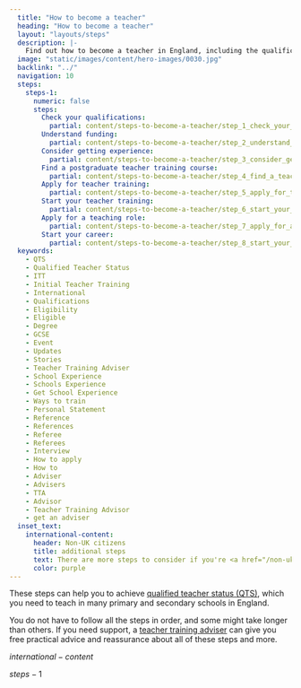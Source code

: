 ```yaml
---
  title: "How to become a teacher"
  heading: "How to become a teacher"
  layout: "layouts/steps"
  description: |-
    Find out how to become a teacher in England, including the qualifications you need, how to fund your training and where to find school experience.
  image: "static/images/content/hero-images/0030.jpg"
  backlink: "../"
  navigation: 10
  steps:
    steps-1:
      numeric: false
      steps: 
        Check your qualifications:
          partial: content/steps-to-become-a-teacher/step_1_check_your_qualifications
        Understand funding:
          partial: content/steps-to-become-a-teacher/step_2_understand_funding
        Consider getting experience:
          partial: content/steps-to-become-a-teacher/step_3_consider_getting_experience
        Find a postgraduate teacher training course:
          partial: content/steps-to-become-a-teacher/step_4_find_a_teacher_training_course
        Apply for teacher training:
          partial: content/steps-to-become-a-teacher/step_5_apply_for_teacher_training
        Start your teacher training:
          partial: content/steps-to-become-a-teacher/step_6_start_your_teacher_training
        Apply for a teaching role:
          partial: content/steps-to-become-a-teacher/step_7_apply_for_a_teaching_role
        Start your career:
          partial: content/steps-to-become-a-teacher/step_8_start_your_career
  keywords:
    - QTS
    - Qualified Teacher Status
    - ITT
    - Initial Teacher Training
    - International
    - Qualifications
    - Eligibility
    - Eligible
    - Degree
    - GCSE
    - Event
    - Updates
    - Stories
    - Teacher Training Adviser
    - School Experience
    - Schools Experience
    - Get School Experience
    - Ways to train
    - Personal Statement
    - Reference
    - References
    - Referee
    - Referees
    - Interview
    - How to apply
    - How to
    - Adviser
    - Advisers
    - TTA
    - Advisor
    - Teacher Training Advisor
    - get an adviser
  inset_text:
    international-content:
      header: Non-UK citizens
      title: additional steps
      text: There are more steps to consider if you're <a href="/non-uk-teachers">a non-UK citizen</a>.
      color: purple
---
```


These steps can help you to achieve [qualified teacher status (QTS)](/train-to-be-a-teacher/what-is-qts), which you need to teach in many primary and secondary schools in England.

You do not have to follow all the steps in order, and some might take longer than others. If you need support, a [teacher training adviser](/teacher-training-advisers) can give you free practical advice and reassurance about all of these steps and more.

$international-content$

$steps-1$
